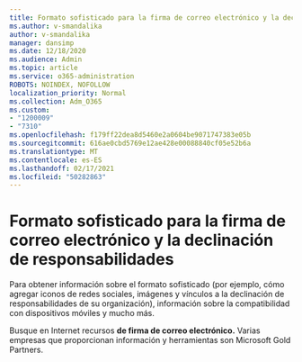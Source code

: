 ```yaml
---
title: Formato sofisticado para la firma de correo electrónico y la declinación de responsabilidades
ms.author: v-smandalika
author: v-smandalika
manager: dansimp
ms.date: 12/18/2020
ms.audience: Admin
ms.topic: article
ms.service: o365-administration
ROBOTS: NOINDEX, NOFOLLOW
localization_priority: Normal
ms.collection: Adm_O365
ms.custom:
- "1200009"
- "7310"
ms.openlocfilehash: f179ff22dea8d5460e2a0604be9071747383e05b
ms.sourcegitcommit: 616ae0cbd5769e12ae428e00088840cf05e52b6a
ms.translationtype: MT
ms.contentlocale: es-ES
ms.lasthandoff: 02/17/2021
ms.locfileid: "50282863"
---
```

# <a name="fancy-formatting-for-your-email-signature-and-disclaimer"></a>Formato sofisticado para la firma de correo electrónico y la declinación de responsabilidades
Para obtener información sobre el formato sofisticado (por ejemplo, cómo agregar iconos de redes sociales, imágenes y vínculos a la declinación de responsabilidades de su organización), información sobre la compatibilidad con dispositivos móviles y mucho más.

Busque en Internet recursos **de firma de correo electrónico.** Varias empresas que proporcionan información y herramientas son Microsoft Gold Partners.
